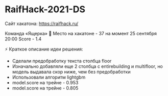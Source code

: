 # RaifHack-2021-DS
Сайт хакатона: https://raifhack.ru/ 

Команда «Ящерка» 🦎 Место на хакатоне - 37 на момент 25 сентября 20:00
Score - 1.4

⚡  Краткое описание идеи решения:
- Сделали предобработку текста столбца floor
- Изначально добавляли еще 2 столбца с entirebuilding и multifloor, но модель выдавала скор ниже, чем без предобработки
- Использовали алгоритм lightgbm
- model.score на трейне - 0.953
- model.score на трейне - 0.805

